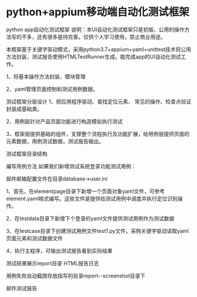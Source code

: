 # python+appium移动端自动化测试框架

python app自动化测试框架
说明：本UI自动化测试框架只是初版，公用的操作方法写的不多，还有很多是待完善。仅供个人学习使用，禁止商业用途。

本框架基于关键字驱动模式，采用python3.7+appium+yaml+unittest技术将公用方法封装，测试报告使用HTMLTestRunner生成。能完成app的UI自动化测试工作。

1、将基本操作方法封装，模块管理

2、yaml管理页面控制和测试用例数据。

测试框架分层设计
1、把应用程序驱动、查找定位元素、 常见的操作、检查点验证封装成基础类。

2、用例层针对产品页面功能进行构造模拟执行测试

3、框架层提供基础的组件，支撑整个流程执行及功能扩展，给用例层提供页面的元素数据，用例测试数据，测试报告输出。

测试框架目录结构



编写用例方法
如果我们新增测试系统登录功能测试用例：

邮件邮箱配置文件在目录database->user.ini

1、首先，在elementpage目录下新增一个页面对象yaml文件，可参考element.yaml格式编写。这些文件是提供给测试用例中调度并执行定位识别操作。

2、在testdata目录下新增下个登录的yaml文件提供测试用例作为测试数据

3、在testcase目录下创建测试用例文件test1.py文件，采购关键字驱动读取yaml页面元素和测试数据文件

4、执行主程序，可输出测试报告看到实际结果

测试结果展示report目录
HTML报告日志



用例失败自动截图存放指写的目录report--screenshot目录下



邮件测试报告
